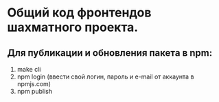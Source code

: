 # Общий код фронтендов шахматного проекта.

## Для публикации и обновления пакета в npm:
1) make cli
2) npm login (ввести свой логин, пароль и e-mail от аккаунта в npmjs.com)
3) npm publish
